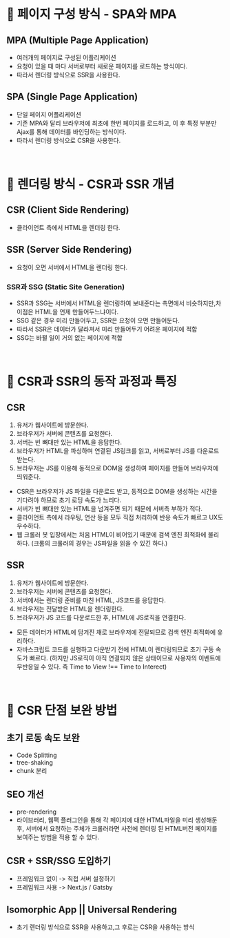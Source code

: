 # 📍 페이지 구성 방식 - SPA와 MPA

## MPA (Multiple Page Application)

- 여러개의 페이지로 구성된 어플리케이션
- 요청이 있을 때 마다 서버로부터 새로운 페이지를 로드하는 방식이다.
- 따라서 렌더링 방식으로 SSR을 사용한다.

## SPA (Single Page Application)

- 단일 페이지 어플리케이션
- 기존 MPA와 달리 브라우저에 최초에 한번 페이지를 로드하고, 이 후 특정 부분만 Ajax를 통해 데이터를 바인딩하는 방식이다.
- 따라서 렌더링 방식으로 CSR을 사용한다.

<br/>

# 📍 렌더링 방식 - CSR과 SSR 개념

## CSR (Client Side Rendering)

- 클라이언트 측에서 HTML을 렌더링 한다.

## SSR (Server Side Rendering)

- 요청이 오면 서버에서 HTML을 렌더링 한다.

### SSR과 SSG (Static Site Generation)

- SSR과 SSG는 서버에서 HTML을 렌더링하여 보내준다는 측면에서 비슷하지만,차이점은 HTML을 언제 만들어두느냐이다.
- SSG 같은 경우 미리 만들어두고, SSR은 요청이 오면 만들어둔다.
- 따라서 SSR은 데이터가 달라져서 미리 만들어두기 어려운 페이지에 적합
- SSG는 바뀔 일이 거의 없는 페이지에 적합

<br/>

# 📍 CSR과 SSR의 동작 과정과 특징

## CSR

1. 유저가 웹사이트에 방문한다.
2. 브라우저가 서버에 콘텐츠를 요청한다.
3. 서버는 빈 뼈대만 있는 HTML을 응답한다.
4. 브라우저가 HTML을 파싱하며 연결된 JS링크를 읽고, 서버로부터 JS를 다운로드 받는다.
5. 브라우저는 JS를 이용해 동적으로 DOM을 생성하여 페이지를 만들어 브라우저에 띄워준다.

- CSR은 브라우저가 JS 파일을 다운로드 받고, 동적으로 DOM을 생성하는 시간을 기다려야 하므로 초기 로딩 속도가 느리다.
- 서버가 빈 뼈대만 있는 HTML을 넘겨주면 되기 때문에 서버측 부하가 적다.
- 클라이언트 측에서 라우팅, 연산 등을 모두 직접 처리하여 반응 속도가 빠르고 UX도 우수하다.
- 웹 크롤러 봇 입장에서는 처음 HTML이 비어있기 때문에 검색 엔진 최적화에 불리하다. (크롬의 크롤러의 경우는 JS파일을 읽을 수 있긴 하다.)

## SSR

1. 유저가 웹사이트에 방문한다.
2. 브라우저는 서버에 콘텐츠를 요청한다.
3. 서버에서는 렌더링 준비를 마친 HTML, JS코드를 응답한다.
4. 브라우저는 전달받은 HTML을 렌더링한다.
5. 브라우저가 JS 코드를 다운로드한 후, HTML에 JS로직을 연결한다.

- 모든 데이터가 HTML에 담겨진 채로 브라우저에 전달되므로 검색 엔진 최적화에 유리하다.
- 자바스크립트 코드를 실행하고 다운받기 전에 HTML이 렌더링되므로 초기 구동 속도가 빠르다. (하지만 JS로직이 아직 연결되지 않은 상태이므로 사용자의 이벤트에 무반응일 수 있다. 즉 Time to View !== Time to Interect)

<br/>

# 📍 CSR 단점 보완 방법

## 초기 로동 속도 보완

- Code Splitting
- tree-shaking
- chunk 분리

## SEO 개선

- pre-rendering
- 라이브러리, 웹팩 플러그인을 통해 각 페이지에 대한 HTML파일을 미리 생성해둔 후, 서버에서 요청하는 주체가 크롤러라면 사전에 렌더링 된 HTML버전 페이지를 보여주는 방법을 적용 할 수 있다.

## CSR + SSR/SSG 도입하기

- 프레임워크 없이 -> 직접 서버 설정하기
- 프레임워크 사용 -> Next.js / Gatsby

## Isomorphic App || Universal Rendering

- 초기 렌더링 방식으로 SSR을 사용하고,그 후로는 CSR을 사용하는 방식
